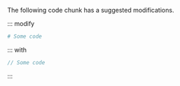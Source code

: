 The following code chunk has a suggested modifications.

::: modify

```python exec
# Some code
```

::: with

```javascript exec
// Some code
```

:::
